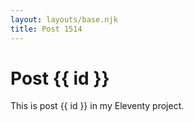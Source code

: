 ```yaml
---
layout: layouts/base.njk
title: Post 1514
---
```


# Post {{ id }}

This is post {{ id }} in my Eleventy project.
